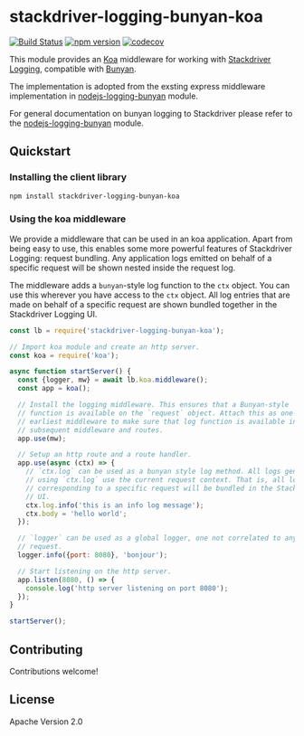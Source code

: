 # stackdriver-logging-bunyan-koa

[![Build Status](https://travis-ci.org/toolsplus/stackdriver-logging-bunyan-koa.svg?branch=master)](https://travis-ci.org/toolsplus/stackdriver-logging-bunyan-koa)
[![npm version](https://badge.fury.io/js/stackdriver-logging-bunyan-koa.svg)](https://badge.fury.io/js/stackdriver-logging-bunyan-koa)
[![codecov](https://codecov.io/gh/toolsplus/stackdriver-logging-bunyan-koa/branch/master/graph/badge.svg)](https://codecov.io/gh/toolsplus/stackdriver-logging-bunyan-koa)

This module provides an [Koa](https://koajs.com) middleware for working with [Stackdriver Logging](https://cloud.google.com/logging/docs),
compatible with [Bunyan](https://www.npmjs.com/package/bunyan).

The implementation is adopted from the exsting express middleware implementation
in [nodejs-logging-bunyan](https://github.com/googleapis/nodejs-logging-bunyan) module.

For general documentation on bunyan logging to Stackdriver please refer to the
[nodejs-logging-bunyan](https://github.com/googleapis/nodejs-logging-bunyan) module.



## Quickstart

### Installing the client library

```bash
npm install stackdriver-logging-bunyan-koa
```


### Using the koa middleware

We provide a middleware that can be used in an koa application. Apart from
being easy to use, this enables some more powerful features of Stackdriver
Logging: request bundling. Any application logs emitted on behalf of a specific
request will be shown nested inside the request log.

The middleware adds a `bunyan`-style log function to the `ctx` object. You
can use this wherever you have access to the `ctx` object. All log entries that 
are made on behalf of a specific request are shown bundled together in the 
Stackdriver Logging UI.

```javascript
const lb = require('stackdriver-logging-bunyan-koa');

// Import koa module and create an http server.
const koa = require('koa');

async function startServer() {
  const {logger, mw} = await lb.koa.middleware();
  const app = koa();

  // Install the logging middleware. This ensures that a Bunyan-style `log`
  // function is available on the `request` object. Attach this as one of the
  // earliest middleware to make sure that log function is available in all the
  // subsequent middleware and routes.
  app.use(mw);

  // Setup an http route and a route handler.
  app.use(async (ctx) => {
    // `ctx.log` can be used as a bunyan style log method. All logs generated
    // using `ctx.log` use the current request context. That is, all logs
    // corresponding to a specific request will be bundled in the Stackdriver
    // UI.
    ctx.log.info('this is an info log message');
    ctx.body = 'hello world';
  });

  // `logger` can be used as a global logger, one not correlated to any specific
  // request.
  logger.info({port: 8080}, 'bonjour');

  // Start listening on the http server.
  app.listen(8080, () => {
    console.log('http server listening on port 8080');
  });
}

startServer();
```

## Contributing

Contributions welcome!

## License

Apache Version 2.0
